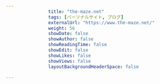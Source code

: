 ---
                title: "the-maze.net"
                tags: [パーソナルサイト, ブログ]
                externalUrl: "https://www.the-maze.net/"
                weight: 56
                showDate: false
                showAuthor: false
                showReadingTime: false
                showEdit: false
                showLikes: false
                showViews: false
                layoutBackgroundHeaderSpace: false
                ---

